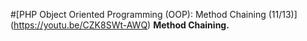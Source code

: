 #[PHP Object Oriented Programming (OOP): Method Chaining (11/13)] (https://youtu.be/CZK8SWt-AWQ)
**Method Chaining.**